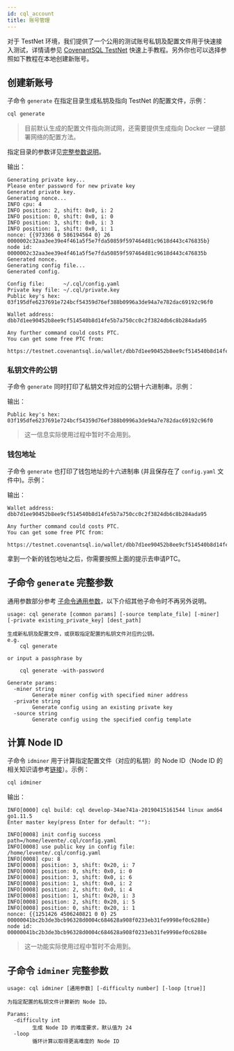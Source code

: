 ```yaml
---
id: cql_account
title: 账号管理
---
```


对于 TestNet 环境，我们提供了一个公用的测试账号私钥及配置文件用于快速接入测试，详情请参见 [CovenantSQL TestNet](quickstart) 快速上手教程。另外你也可以选择参照如下教程在本地创建新账号。

## 创建新账号

子命令 `generate` 在指定目录生成私钥及指向 TestNet 的配置文件，示例：

```bash
cql generate
```

> 目前默认生成的配置文件指向测试网，还需要提供生成指向 Docker 一键部署网络的配置方法。

指定目录的参数详见[完整参数说明](#子命令-generate-完整参数)。

输出：

    Generating private key...
    Please enter password for new private key
    Generated private key.
    Generating nonce...
    INFO cpu: 4
    INFO position: 2, shift: 0x0, i: 2
    INFO position: 0, shift: 0x0, i: 0
    INFO position: 3, shift: 0x0, i: 3
    INFO position: 1, shift: 0x0, i: 1
    nonce: {{973366 0 586194564 0} 26 0000002c32aa3ee39e4f461a5f5e7fda50859f597464d81c9618d443c476835b}
    node id: 0000002c32aa3ee39e4f461a5f5e7fda50859f597464d81c9618d443c476835b
    Generated nonce.
    Generating config file...
    Generated config.

    Config file:      ~/.cql/config.yaml
    Private key file: ~/.cql/private.key
    Public key's hex: 03f195dfe6237691e724bcf54359d76ef388b0996a3de94a7e782dac69192c96f0

    Wallet address: dbb7d1ee90452b8ee9cf514540b8d14fe5b7a750cc0c2f3824db6c8b284ada95

    Any further command could costs PTC.
    You can get some free PTC from:
    	https://testnet.covenantsql.io/wallet/dbb7d1ee90452b8ee9cf514540b8d14fe5b7a750cc0c2f3824db6c8b284ada95


### 私钥文件的公钥

子命令 `generate` 同时打印了私钥文件对应的公钥十六进制串。示例：

输出：

    Public key's hex: 03f195dfe6237691e724bcf54359d76ef388b0996a3de94a7e782dac69192c96f0

> 这一信息实际使用过程中暂时不会用到。

### 钱包地址

子命令 `generate` 也打印了钱包地址的十六进制串 (并且保存在了 `config.yaml` 文件中)。示例：

输出：

    Wallet address: dbb7d1ee90452b8ee9cf514540b8d14fe5b7a750cc0c2f3824db6c8b284ada95

    Any further command could costs PTC.
    You can get some free PTC from:
    	https://testnet.covenantsql.io/wallet/dbb7d1ee90452b8ee9cf514540b8d14fe5b7a750cc0c2f3824db6c8b284ada95

拿到一个新的钱包地址之后，你需要按照上面的提示去申请PTC。


## 子命令 `generate` 完整参数

通用参数部分参考 [子命令通用参数](#子命令通用参数)，以下介绍其他子命令时不再另外说明。

    usage: cql generate [common params] [-source template_file] [-miner] [-private existing_private_key] [dest_path]

    生成新私钥及配置文件，或获取指定配置的私钥文件对应的公钥。
    e.g.
        cql generate

    or input a passphrase by

        cql generate -with-password

    Generate params:
      -miner string
        	Generate miner config with specified miner address
      -private string
        	Generate config using an existing private key
      -source string
        	Generate config using the specified config template

## 计算 Node ID

子命令 `idminer` 用于计算指定配置文件（对应的私钥）的 Node ID（Node ID 的相关知识请参考[链接](terms#Node-ID)）。示例：

```bash
cql idminer
```

输出：

    INFO[0000] cql build: cql develop-34ae741a-20190415161544 linux amd64 go1.11.5
    Enter master key(press Enter for default: ""):

    INFO[0008] init config success                           path=/home/levente/.cql/config.yaml
    INFO[0008] use public key in config file: /home/levente/.cql/config.yaml
    INFO[0008] cpu: 8
    INFO[0008] position: 3, shift: 0x20, i: 7
    INFO[0008] position: 0, shift: 0x0, i: 0
    INFO[0008] position: 3, shift: 0x0, i: 6
    INFO[0008] position: 1, shift: 0x0, i: 2
    INFO[0008] position: 2, shift: 0x0, i: 4
    INFO[0008] position: 1, shift: 0x20, i: 3
    INFO[0008] position: 2, shift: 0x20, i: 5
    INFO[0008] position: 0, shift: 0x20, i: 1
    nonce: {{1251426 4506240821 0 0} 25 00000041bc2b3de3bcb96328d0004c684628a908f0233eb31fe9998ef0c6288e}
    node id: 00000041bc2b3de3bcb96328d0004c684628a908f0233eb31fe9998ef0c6288e

> 这一功能实际使用过程中暂时不会用到。

## 子命令 `idminer` 完整参数

    usage: cql idminer [通用参数] [-difficulty number] [-loop [true]]

    为指定配置的私钥文件计算新的 Node ID。

    Params:
      -difficulty int
            生成 Node ID 的难度要求，默认值为 24
      -loop
            循环计算以取得更高难度的 Node ID
